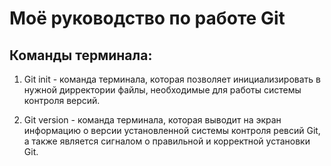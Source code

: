 # Моё руководство по работе Git

## Команды терминала:

1. Git init - команда терминала, которая позволяет инициализировать в нужной дирректории файлы, необходимые для работы системы контроля версий.

2. Git version - команда терминала, которая выводит на экран информацию о версии установленной системы контроля ревсий Git, а также является сигналом о правильной и корректной установки Git.